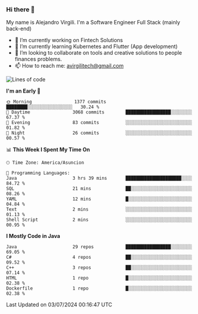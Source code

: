 ### Hi there 👋

My name is Alejandro Virgili. I'm a Software Engineer Full Stack (mainly back-end)


- 🔭 I’m currently working on Fintech Solutions
- 🌱 I’m currently learning Kubernetes and Flutter (App development)
- 👯 I’m looking to collaborate on tools and creative solutions to people finances problems.
- 📫 How to reach me: avirgilitech@gmail.com
  
<!--START_SECTION:waka-->
![Lines of code](https://img.shields.io/badge/From%20Hello%20World%20I%27ve%20Written-520.3%20thousand%20lines%20of%20code-blue)

**I'm an Early 🐤** 

```text
🌞 Morning                1377 commits        ████████░░░░░░░░░░░░░░░░░   30.24 % 
🌆 Daytime                3068 commits        █████████████████░░░░░░░░   67.37 % 
🌃 Evening                83 commits          ░░░░░░░░░░░░░░░░░░░░░░░░░   01.82 % 
🌙 Night                  26 commits          ░░░░░░░░░░░░░░░░░░░░░░░░░   00.57 % 
```


📊 **This Week I Spent My Time On** 

```text
🕑︎ Time Zone: America/Asuncion

💬 Programming Languages: 
Java                     3 hrs 39 mins       █████████████████████░░░░   84.72 % 
SQL                      21 mins             ██░░░░░░░░░░░░░░░░░░░░░░░   08.26 % 
YAML                     12 mins             █░░░░░░░░░░░░░░░░░░░░░░░░   04.84 % 
Text                     2 mins              ░░░░░░░░░░░░░░░░░░░░░░░░░   01.13 % 
Shell Script             2 mins              ░░░░░░░░░░░░░░░░░░░░░░░░░   00.95 % 
```

**I Mostly Code in Java** 

```text
Java                     29 repos            █████████████████░░░░░░░░   69.05 % 
C#                       4 repos             ██░░░░░░░░░░░░░░░░░░░░░░░   09.52 % 
C++                      3 repos             ██░░░░░░░░░░░░░░░░░░░░░░░   07.14 % 
HTML                     1 repo              █░░░░░░░░░░░░░░░░░░░░░░░░   02.38 % 
Dockerfile               1 repo              █░░░░░░░░░░░░░░░░░░░░░░░░   02.38 % 
```




 Last Updated on 03/07/2024 00:16:47 UTC
<!--END_SECTION:waka-->
